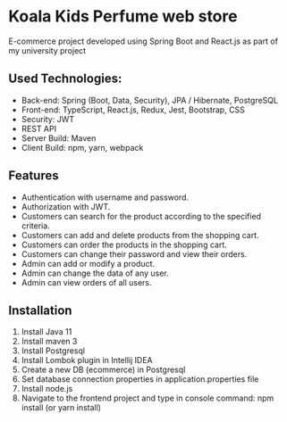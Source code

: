 # Koala Kids Perfume web store

E-commerce project developed using Spring Boot and React.js as part of my university project<br>

## Used Technologies:

* Back-end: Spring (Boot, Data, Security), JPA / Hibernate, PostgreSQL
* Front-end: TypeScript, React.js, Redux, Jest, Bootstrap, CSS
* Security: JWT
* REST API
* Server Build: Maven
* Client Build: npm, yarn, webpack

## Features

* Authentication with username and password.
* Authorization with JWT.
* Customers can search for the product according to the specified criteria.
* Customers can add and delete products from the shopping cart.
* Customers can order the products in the shopping cart.
* Customers can change their password and view their orders.
* Admin can add or modify a product.
* Admin can change the data of any user.
* Admin can view orders of all users.

## Installation

1. Install Java 11
2. Install maven 3
3. Install Postgresql
4. Install Lombok plugin in Intellij IDEA
5. Create a new DB (ecommerce) in Postgresql
6. Set database connection properties in application.properties file
7. Install node.js
8. Navigate to the frontend project and type in console command: npm install (or yarn install)

